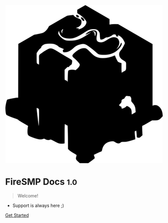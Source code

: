 ![logo](_media/icon.svg)

# FireSMP Docs <small>1.0</small>

> Welcome!

- Support is always here ;)

[Get Started](#homepage)
